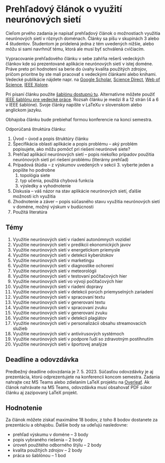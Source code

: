 # Prehľadový článok o využití neurónových sietí

Cieľom prvého zadania je napísať prehľadový článok o možnostiach využitia neurónových sietí v rôznych doménach. Články sa píšu v skupinách 3 alebo 4 študentov. Študentom je pridelená jedna z tém uvedených nižšie, alebo môžu si sami navrhnúť tému, ktorá ale musí byť schválená cvičiacím.

Vypracovanie prehľadového článku v sebe zahŕňa rešerš vedeckých článkov kde sú prezentované aplikácie neurónových sietí v istej doméne. Práve preto pri hodnotení sa berie do úvahy kvalita použitých zdrojov, pričom prioritne by ste mali pracovať s vedeckými článkami alebo knihami. Vedecké publikácie nájdete napr. na [Google Scholar](https://scholar.google.com), [Science Direct](https://www.sciencedirect.com), [Web of Science](https://webofknowledge.com), [IEEE Xplore](https://ieeexplore.ieee.org/Xplore/home.jsp).

Pri písaní článku použite [šablónu dostupnú tu](sablona-na-clanok-ZNS-KKUI.zip). Alternatívne môžete použiť [IEEE šablónu pre vedecké práce](https://journals.ieeeauthorcenter.ieee.org/create-your-ieee-journal-article/authoring-tools-and-templates/ieee-article-templates/templates-for-computer-society-publications/). Rozsah článku je medzi 8 a 12 strán (4 a 6 v IEEE šablóne). Svoje články napíšte v LaTeXu v slovenskom alebo anglickom jazyku.

Obhajoba článku bude prebiehať formou konferencie na konci semestra.

Odporúčaná štruktúra článku:

1. Úvod – úvod a popis štruktúry článku
2. Špecifikácia oblasti aplikácie a popis problému – aký problém popisujete, ako môžu pomôcť pri riešení neurónové siete?
3. Prehľad aplikácií neurónových sietí – popis niekoľko prípadov použitia neurónových sietí pri riešení problému (literárny prehľad)
4. Prípadová štúdia – z výskumov uvedených v sekcii 3. vyberte jeden a popíšte ho podrobne
	1. topológia siete
	2. typ učenia, použitá chybová funkcia
	3. výsledky a vyhodnotenie
5. Diskusia – váš názor na stav aplikácie neurónových sietí, ďalšie možnosti ich využitia
6. Zhodnotenie a záver – popis súčasného stavu využitia neurónových sietí v doméne, možný výskum v budúcnosti
7. Použitá literatúra

## Témy

1. Využitie neurónových sietí v riadení autonómnych vozidiel
2. Využitie neurónových sietí v predikcii ekonomických javov
3. Využitie neurónových sietí v energetickom priemysle
4. Využitie neurónových sietí v detekcii kyberútokov
5. Využitie neurónových sietí v marketingu
6. Využitie neurónových sietí v diagnostike ochorení
7. Využitie neurónových sietí v meteorológii
8. Využitie neurónových sietí v testovaní počítačových hier
9. Využitie neurónových sietí vo vývoji počítačových hier
10. Využitie neurónových sietí v riadení dopravy
11. Využitie neurónových sietí v detekcii porúch priemyselných zariadení
12. Využitie neurónových sietí v spracovaní textu
13. Využitie neurónových sietí v generovaní textu
14. Využitie neurónových sietí v spracovaní zvuku
15. Využitie neurónových sietí v generovaní zvuku
16. Využitie neurónových sietí v detekcii plagiátov
17. Využitie neurónových sietí v personalizácii obsahu streamovacích služieb
18. Využitie neurónových sietí v antivírusových systémoch
19. Využitie neurónových sietí v podpore ľudí so zdravotným postihnutím
20. Využitie neurónových sietí v športovej analýze

## Deadline a odovzdávka
Predbežný deadline odovzdania je 7. 5. 2023. Súčasťou odovzdávky je aj prezentácia, ktorú odprezentujete na konferencii koncom semestra. Zadania nahrajte cez MS Teams alebo zdielaním LaTeX projektu na [Overleaf](https://www.overleaf.com). Ak článok nahrávate na MS Teams, odovzdávka musí obsahovať PDF súbor článku aj zazipovaný LaTeX projekt.

## Hodnotenie
Za článok môžete získať maximálne 18 bodov, z toho 8 bodov dostanete za prezentáciu a obhajobu. Ďalšie body sa udeľujú nasledovne:

* prehľad výskumu v doméne – 3 body
* popis vybraného riešenia – 2 body
* úroveň použitého odborného štýlu – 2 body
* kvalita použitých zdrojov – 2 body
* práca so šablónou – 1 bod
